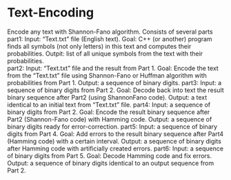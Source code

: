 # Text-Encoding

Encode any text with Shannon-Fano algorithm.
Consists of several parts
part1:
Input: “Text.txt” file (English text). Goal: C++ (or another) program finds all symbols (not only letters) in this text and computes their probabilities. Outpit: list of all unique symbols from the text with their probabilities.
<br/>part2:
Input: “Text.txt” file and the result from Part 1. Goal: Encode the text from the “Text.txt” file using Shannon-Fano or Huffman algorithm with probabilities from Part 1. Output: a sequence of binary digits. 
part3:
Input: a sequence of binary digits from Part 2. Goal: Decode back into text the result  binary sequence after Part2 (using ShannonFano code). Output: a text identical to an initial text from “Text.txt” file.
part4:
Input: a sequence of binary digits from Part 2. Goal: Encode the result  binary sequence after Part2 (Shannon-Fano code) with Hamming code. Output: a sequence of binary digits ready for error-correction.
part5:
Input: a sequence of binary digits from Part 4. Goal: Add errors to the result  binary sequence after Part4 (Hamming code) with a certain interval. Output: a sequence of binary digits after Hamming code with artificially created errors.
part6:
Input: a sequence of binary digits from Part 5. Goal: Decode Hamming code and fix errors. Output: a sequence of binary digits identical to an output sequence from Part 2.
